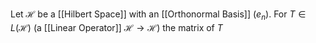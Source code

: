 Let $\mathcal{H}$ be a [[Hilbert Space]] with an [[Orthonormal Basis]] $(e_{n})$. For $T\in L(\mathcal{H})$ (a [[Linear Operator]] $\mathcal{H}\to \mathcal{H}$) the matrix of $T$ 